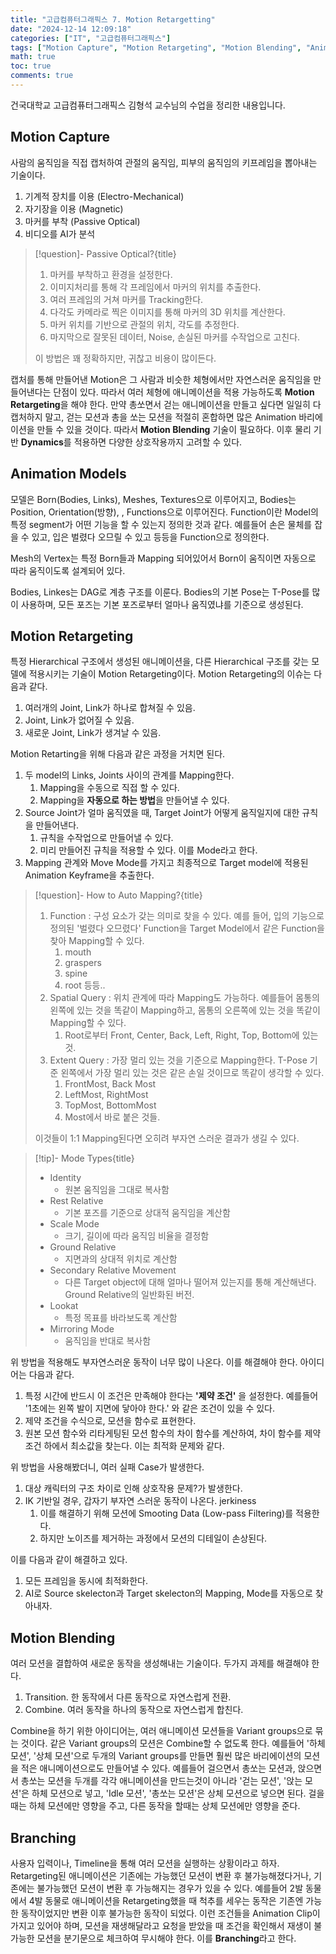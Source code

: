 ```yaml
---
title: "고급컴퓨터그래픽스 7. Motion Retargetting"
date: "2024-12-14 12:09:18"
categories: ["IT", "고급컴퓨터그래픽스"]
tags: ["Motion Capture", "Motion Retargeting", "Motion Blending", "Animation Models", "Dynamics", "Branching", "AI", "Noise"]
math: true
toc: true
comments: true
---
```


건국대학교 고급컴퓨터그래픽스 김형석 교수님의 수업을 정리한 내용입니다.

## Motion Capture

사람의 움직임을 직접 캡처하여 관절의 움직임, 피부의 움직임의 키프레임을 뽑아내는 기술이다.
1. 기계적 장치를 이용 (Electro-Mechanical)
2. 자기장을 이용 (Magnetic)
3. 마커를 부착 (Passive Optical)
4. 비디오를 AI가 분석

> [!question]- Passive Optical?{title}
> 1. 마커를 부착하고 환경을 설정한다.
> 2. 이미지처리를 통해 각 프레임에서 마커의 위치를 추출한다.
> 3. 여러 프레임의 거쳐 마커를 Tracking한다.
> 4. 다각도 카메라로 찍은 이미지를 통해 마커의 3D 위치를 계산한다.
> 5. 마커 위치를 기반으로 관절의 위치, 각도를 추정한다.
> 6. 마지막으로 잘못된 데이터, Noise, 손실된 마커를 수작업으로 고친다.
> 
> 이 방법은 꽤 정확하지만, 귀찮고 비용이 많이든다.

캡처를 통해 만들어낸 Motion은 그 사람과 비슷한 체형에서만 자연스러운 움직임을 만들어낸다는 단점이 있다. 따라서 여러 체형에 애니메이션을 적용 가능하도록 **Motion Retargeting**을 해야 한다. 만약 총쏘면서 걷는 애니메이션을 만들고 싶다면 일일히 다 캡처하지 말고, 걷는 모션과 총을 쏘는 모션을 적절히 혼합하면 많은 Animation 바리에이션을 만들 수 있을 것이다. 따라서 **Motion Blending** 기술이 필요하다. 이후 물리 기반 **Dynamics**를 적용하면 다양한 상호작용까지 고려할 수 있다.

## Animation Models

모델은 Born(Bodies, Links), Meshes, Textures으로 이루어지고, Bodies는 Position, Orientation(방향), , Functions으로 이루어진다. Function이란 Model의 특정 segment가 어떤 기능을 할 수 있는지 정의한 것과 같다. 예를들어 손은 물체를 잡을 수 있고, 입은 벌렸다 오므릴 수 있고 등등을 Function으로 정의한다.

Mesh의 Vertex는 특정 Born들과 Mapping 되어있어서 Born이 움직이면 자동으로 따라 움직이도록 설계되어 있다.

Bodies, Linkes는 DAG로 계층 구조를 이룬다. Bodies의 기본 Pose는 T-Pose를 많이 사용하며, 모든 포즈는 기본 포즈로부터 얼마나 움직였냐를 기준으로 생성된다.

## Motion Retargeting

특정 Hierarchical 구조에서 생성된 애니메이션을, 다른 Hierarchical 구조를 갖는 모델에 적용시키는 기술이 Motion Retargeting이다. Motion Retargeting의 이슈는 다음과 같다.
1. 여러개의 Joint, Link가 하나로 합쳐질 수 있음.
2. Joint, Link가 없어질 수 있음.
3. 새로운 Joint, Link가 생겨날 수 있음.

Motion Retarting을 위해 다음과 같은 과정을 거치면 된다.
1. 두 model의 Links, Joints 사이의 관계를 Mapping한다.
    1. Mapping을 수동으로 직접 할 수 있다.
    2. Mapping을 **자동으로 하는 방법**을 만들어낼 수 있다.
2. Source Joint가 얼마 움직였을 때, Target Joint가 어떻게 움직일지에 대한 규칙을 만들어낸다.
    1. 규칙을 수작업으로 만들어낼 수 있다.
    2. 미리 만들어진 규칙을 적용할 수 있다. 이를 Mode라고 한다.
3. Mapping 관계와 Move Mode를 가지고 최종적으로 Target model에 적용된 Animation Keyframe을 추출한다.

> [!question]- How to Auto Mapping?{title}
> 1. Function : 구성 요소가 갖는 의미로 찾을 수 있다. 예를 들어, 입의 기능으로 정의된 '벌렸다 오므렸다' Function을 Target Model에서 같은 Function을 찾아 Mapping할 수 있다.
>     1. mouth
>     2. graspers
>     3. spine
>     4. root 등등..
> 2. Spatial Query : 위치 관계에 따라 Mapping도 가능하다. 예를들어 몸통의 왼쪽에 있는 것을 똑같이 Mapping하고, 몸통의 오른쪽에 있는 것을 똑같이 Mapping할 수 있다.
>     1. Root로부터 Front, Center, Back, Left, Right, Top, Bottom에 있는 것.
> 3. Extent Query : 가장 멀리 있는 것을 기준으로 Mapping한다. T-Pose 기준 왼쪽에서 가장 멀리 있는 것은 같은 손일 것이므로 똑같이 생각할 수 있다.
>     1. FrontMost, Back Most
>     2. LeftMost, RightMost
>     3. TopMost, BottomMost
>     4. Most에서 바로 붙은 것들.
> 
> 이것들이 1:1 Mapping된다면 오히려 부자연 스러운 결과가 생길 수 있다. 

> [!tip]- Mode Types{title}
> - Identity
>     - 원본 움직임을 그대로 복사함
> - Rest Relative
>     - 기본 포즈를 기준으로 상대적 움직임을 계산함
> - Scale Mode
>     - 크기, 길이에 따라 움직임 비율을 결정함
> - Ground Relative
>     - 지면과의 상대적 위치로 계산함
> - Secondary Relative Movement
>     - 다른 Target object에 대해 얼마나 떨어져 있는지를 통해 계산해낸다. Ground Relative의 일반화된 버전.
> - Lookat
>     - 특정 목표를 바라보도록 계산함
> - Mirroring Mode
>     - 움직임을 반대로 복사함

위 방법을 적용해도 부자연스러운 동작이 너무 많이 나온다. 이를 해결해야 한다. 아이디어는 다음과 같다. 
1. 특정 시간에 반드시 이 조건은 만족해야 한다는 **'제약 조건'** 을 설정한다. 예를들어 '1초에는 왼쪽 발이 지면에 닿아야 한다.' 와 같은 조건이 있을 수 있다.
2. 제약 조건을 수식으로, 모션을 함수로 표현한다. 
3. 원본 모션 함수와 리타게팅된 모션 함수의 차이 함수를 계산하여, 차이 함수를 제약 조건 하에서 최소값을 찾는다. 이는 최적화 문제와 같다.

위 방법을 사용해봤더니, 여러 실패 Case가 발생한다.
1. 대상 캐릭터의 구조 차이로 인해 상호작용 문제?가 발생한다.
2. IK 기반일 경우, 갑자기 부자연 스러운 동작이 나온다. jerkiness
    1. 이를 해결하기 위해 모션에 Smooting Data (Low-pass Filtering)를 적용한다.
    2. 하지만 노이즈를 제거하는 과정에서 모션의 디테일이 손상된다.

이를 다음과 같이 해결하고 있다.
1. 모든  프레임을 동시에 최적화한다.
2. AI로 Source skelecton과 Target skelecton의 Mapping, Mode를 자동으로 찾아내자.

## Motion Blending

여러 모션을 결합하여 새로운 동작을 생성해내는 기술이다. 두가지 과제를 해결해야 한다.
1. Transition. 한 동작에서 다른 동작으로 자연스럽게 전환.
2. Combine. 여러 동작을 하나의 동작으로 자연스럽게 합친다.

Combine을 하기 위한 아이디어는, 여러 애니메이션 모션들을 Variant groups으로 묶는 것이다. 같은 Variant groups의 모션은 Combine할 수 없도록 한다. 예를들어 '하체 모션', '상체 모션'으로 두개의 Variant groups를 만들면 훨씬 많은 바리에이션의 모션을 적은 애니메이션으로도 만들어낼 수 있다. 예를들어 걸으면서 총쏘는 모션과, 앉으면서 총쏘는 모션을 두개를 각각 애니메이션을 만드는것이 아니라 '걷는 모션', '앉는 모션'은 하체 모션으로 넣고, 'Idle 모션', '총쏘는 모션'은 상체 모션으로 넣으면 된다. 걸을 때는 하체 모션에만 영향을 주고, 다른 동작을 할때는 상체 모션에만 영향을 준다.

## Branching

사용자 입력이나, Timeline을 통해 여러 모션을 실행하는 상황이라고 하자. Retargeting된 애니메이션은 기존에는 가능했던 모션이 변환 후 불가능해졌다거나, 기존에는 불가능했던 모션이 변환 후 가능해지는 경우가 있을 수 있다. 예를들어 2발 동물에서 4발 동물로 애니메이션을 Retargeting했을 때 척추를 세우는 동작은 기존엔 가능한 동작이었지만 변환 이후 불가능한 동작이 되었다. 이런 조건들을 Animation Clip이 가지고 있어야 하며, 모션을 재생해달라고 요청을 받았을 때 조건을 확인해서 재생이 불가능한 모션을 분기문으로 체크하여 무시해야 한다. 이를 **Branching**라고 한다.